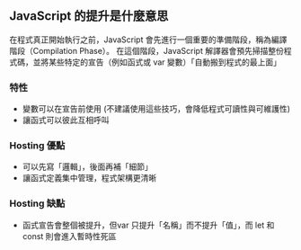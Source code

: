 ## JavaScript 的提升是什麼意思
在程式真正開始執行之前，JavaScript 會先進行一個重要的準備階段，稱為編譯階段（Compilation Phase）。
在這個階段，JavaScript 解譯器會預先掃描整份程式碼，並將某些特定的宣告（例如函式或 var 變數）「自動搬到程式的最上面」

### 特性
- 變數可以在宣告前使用 (不建議使用這些技巧，會降低程式可讀性與可維護性)
- 讓函式可以彼此互相呼叫

### Hosting 優點
- 可以先寫「邏輯」，後面再補「細節」
- 讓函式定義集中管理，程式架構更清晰

### Hosting 缺點
- 函式宣告會整個被提升，但var 只提升「名稱」而不提升「值」，而 let 和 const 則會進入暫時性死區